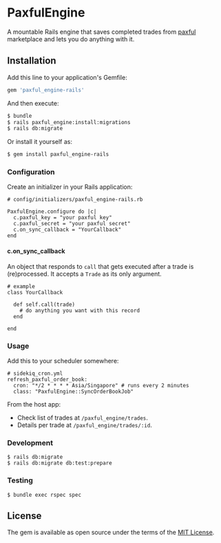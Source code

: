 # PaxfulEngine

A mountable Rails engine that saves completed trades from [paxful](https://paxful.com/)
marketplace and lets you do anything with it.

## Installation

Add this line to your application's Gemfile:

```ruby
gem 'paxful_engine-rails'
```

And then execute:

```bash
$ bundle
$ rails paxful_engine:install:migrations
$ rails db:migrate
```

Or install it yourself as:
```bash
$ gem install paxful_engine-rails
```

### Configuration

Create an initializer in your Rails application:

```
# config/initializers/paxful_engine-rails.rb

PaxfulEngine.configure do |c|
  c.paxful_key = "your paxful key"
  c.paxful_secret = "your paxful secret"
  c.on_sync_callback = "YourCallback"
end
```

#### c.on_sync_callback

An object that responds to `call` that gets executed after a trade is (re)processed.
It accepts a `Trade` as its only argument.

```
# example
class YourCallback

  def self.call(trade)
    # do anything you want with this record
  end

end
```

### Usage

Add this to your scheduler somewhere:
```
# sidekiq_cron.yml
refresh_paxful_order_book:
  cron: "*/2 * * * * Asia/Singapore" # runs every 2 minutes
  class: "PaxfulEngine::SyncOrderBookJob"
```

From the host app:
- Check list of trades at `/paxful_engine/trades`.
- Details per trade at `/paxful_engine/trades/:id`.

### Development

```
$ rails db:migrate
$ rails db:migrate db:test:prepare
```

### Testing

```
$ bundle exec rspec spec
```

## License
The gem is available as open source under the terms of the [MIT License](https://opensource.org/licenses/MIT).

